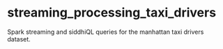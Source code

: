 # streaming_processing_taxi_drivers
Spark streaming and siddhiQL queries for the manhattan taxi drivers dataset.
